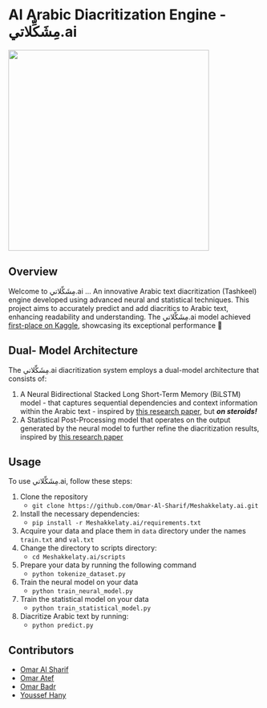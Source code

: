 # AI Arabic Diacritization Engine - مِشَكِّلاتي.ai
<img width="400" src="https://github.com/Omar-Al-Sharif/Meshakkelaty.ai/assets/68480294/a02e6a79-143d-4182-8bee-406a2d08fb49">

## Overview
Welcome to مِشَكِّلاتي.ai ... An innovative Arabic text diacritization (Tashkeel) engine developed using advanced neural and statistical techniques. This project aims to accurately predict and add diacritics to Arabic text, enhancing readability and understanding. 
The مِشَكِّلاتي.ai model achieved [first-place on Kaggle](https://www.kaggle.com/competitions/cufe-cmp-credit-nlp-fall-2023/leaderboard), showcasing its exceptional performance 🥇

## Dual- Model Architecture
The مِشَكِّلاتي.ai diacritization system employs a dual-model architecture that consists of:
  1. A Neural Bidirectional Stacked Long Short-Term Memory (BiLSTM) model - that captures sequential dependencies and context information within the Arabic text - inspired by [this research paper](https://aclanthology.org/D19-5229/), but ***on steroids!***
  2. A Statistical Post-Processing model that operates on the output generated by the neural model to further refine the diacritization results, inspired by [this research paper](https://www.researchgate.net/publication/339041260_Arabic_Diacritic_Recovery_Using_a_Feature-Rich_biLSTM_Model)

## Usage
To use مِشَكِّلاتي.ai, follow these steps:
1. Clone the repository
    - `git clone https://github.com/Omar-Al-Sharif/Meshakkelaty.ai.git`
2. Install the necessary dependencies:
    - `pip install -r Meshakkelaty.ai/requirements.txt `
3. Acquire your data and place them in `data` directory under the names `train.txt` and `val.txt`
4. Change the directory to scripts directory: 
    - `cd Meshakkelaty.ai/scripts`
5. Prepare your data by running the following command
    - `python tokenize_dataset.py`
6. Train the neural model on your data
    - `python train_neural_model.py`  
6. Train the statistical model on your data
    - `python train_statistical_model.py`  
8. Diacritize Arabic text by running:
    - `python predict.py`

## Contributors
- [Omar Al Sharif](https://github.com/Omar-Al-Sharif)
- [Omar Atef](https://github.com/Yalab7/)
- [Omar Badr](https://github.com/Grintaking19)
- [Youssef Hany](https://github.com/youssefhassan01)
